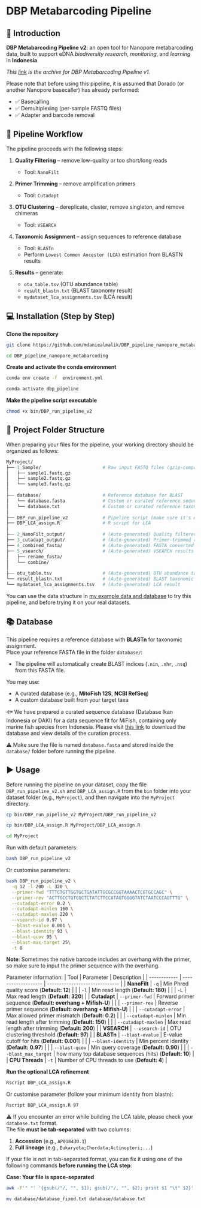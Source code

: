 # **DBP Metabarcoding Pipeline**

## 📖 Introduction

**DBP Metabarcoding Pipeline v2**: an open tool for Nanopore metabarcoding data, built to support eDNA *biodiversity research*, *monitoring*, and *learning* in **Indonesia**. 

*This [link](https://www.protocols.io/view/dbp-metabarcoding-pipeline-for-metabarcoding-data-j8nlk94rxv5r/v1) is the archive for DBP Metabarcoding Pipeline v1.*

Please note that before using this pipeline, it is assumed that Dorado (or another Nanopore basecaller) has already performed:

- ✅ Basecalling  
- ✅ Demultiplexing (per-sample FASTQ files)  
- ✅ Adapter and barcode removal  

## 🧬 Pipeline Workflow  

The pipeline proceeds with the following steps:

1. **Quality Filtering** – remove low-quality or too short/long reads  
   - Tool: `NanoFilt`  

2. **Primer Trimming** – remove amplification primers  
   - Tool: `Cutadapt`  

3. **OTU Clustering** – dereplicate, cluster, remove singleton, and remove chimeras  
   - Tool: `VSEARCH`  

4. **Taxonomic Assignment** – assign sequences to reference database
   - Tool: `BLASTn`
   - Perform `Lowest Common Ancestor (LCA)` estimation from BLASTN results

5. **Results** – generate:  
   - `otu_table.tsv` (OTU abundance table)  
   - `result_blastn.txt` (BLAST taxonomy result)
   - `mydataset_lca_assignments.tsv` (LCA result)

## 💻 Installation (Step by Step)

**Clone the repository**  
```bash
git clone https://github.com/mdaniealmalik/DBP_pipeline_nanopore_metabarcoding.git
```
```bash
cd DBP_pipeline_nanopore_metabarcoding
```

**Create and activate the conda environment**
```bash
conda env create -f  environment.yml
```
```bash
conda activate dbp_pipeline
```

**Make the pipeline script executable**
```bash
chmod +x bin/DBP_run_pipeline_v2
```

## 📁 Project Folder Structure

When preparing your files for the pipeline, your working directory should be organized as follows:

```graphql
MyProject/
├── 1_Sample/                       # Raw input FASTQ files (gzip-compressed)
│   ├── sample1.fastq.gz
│   ├── sample2.fastq.gz
│   └── sample3.fastq.gz
│
├── database/                       # Reference database for BLAST
│   └── database.fasta              # Custom or curated reference sequences (only accession number at the header)
│   └── database.txt                # Custom or curated reference taxon names (Accession number and taxon information) 
│
├── DBP_run_pipeline_v2             # Pipeline script (make sure it's executable)
├── DBP_LCA_assign.R                # R script for LCA
│
├── 2_NanoFilt_output/              # (Auto-generated) Quality filtered reads
├── 3_cutadapt_output/              # (Auto-generated) Primer-trimmed reads
├── 4_combined_fasta/               # (Auto-generated) FASTA converted reads
├── 5_vsearch/                      # (Auto-generated) VSEARCH results
│   ├── rename_fasta/
│   └── combine/
│
├── otu_table.tsv                   # (Auto-generated) OTU abundance table
└── result_blastn.txt               # (Auto-generated) BLAST taxonomic assignments
└── mydataset_lca_assignments.tsv   # (Auto-generated) LCA result
```
You can use the data structure in [my example data and database](https://github.com/mdaniealmalik/DBP_pipeline_nanopore_metabarcoding/tree/main/MyProject) to try this pipeline, and before trying it on your real datasets. 

## 📚 Database
This pipeline requires a reference database with **BLASTn** for taxonomic assignment.  
Place your reference FASTA file in the folder `database/`:  
- The pipeline will automatically create BLAST indices (`.nin`, `.nhr`, `.nsq`) from this FASTA file.  

You may use:
- A curated database (e.g., **MitoFish 12S**, **NCBI RefSeq**)  
- A custom database built from your target taxa

🐟 We have prepared a curated sequence database (Database Ikan Indonesia or DAKI) for a data sequence fit for MiFish, containing only marine fish species from Indonesia. Please visit [this link](https://github.com/mdaniealmalik/DBP_pipeline_nanopore_metabarcoding/tree/main/Curated-Metabarcoding-Database-for-Marine-Fish-in-Indonesia) to download the database and view details of the curation process.

⚠️ Make sure the file is named `database.fasta` and stored inside the `database/` folder before running the pipeline.

## ▶️ Usage
Before running the pipeline on your dataset, copy the file `DBP_run_pipeline_v2.sh` and `DBP_LCA_assign.R` from the `bin` folder into your dataset folder (e.g., `MyProject`), and then navigate into the `MyProject` directory.

```bash
cp bin/DBP_run_pipeline_v2 MyProject/DBP_run_pipeline_v2
```
```bash
cp bin/DBP_LCA_assign.R MyProject/DBP_LCA_assign.R
```

```bash
cd MyProject
```
Run with default parameters:
```bash
bash DBP_run_pipeline_v2
```

Or customise parameters:
```bash
bash DBP_run_pipeline_v2 \
  -q 12 -l 200 -L 320 \
  --primer-fwd "TTTCTGTTGGTGCTGATATTGCGCCGGTAAAACTCGTGCCAGC" \
  --primer-rev "ACTTGCCTGTCGCTCTATCTTCCATAGTGGGGTATCTAATCCCAGTTTG" \
  --cutadapt-error 0.2 \
  --cutadapt-minlen 160 \
  --cutadapt-maxlen 220 \
  --vsearch-id 0.97 \
  --blast-evalue 0.001 \
  --blast-identity 93 \
  --blast-qcov 95 \
  --blast-max-target 25\
  -t 8
```
**Note**: Sometimes the native barcode includes an overhang with the primer, so make sure to input the primer sequence with the overhang.

Parameter information:
| Tool         | Parameter           | Description                    |
| ------------ | ------------------- | ------------------------------ |
| **NanoFilt** | `-q`             | Min Phred quality score (**Default: 12**)       |
|              | `-l`            | Min read length (**Default: 180**)               |
|              | `-L`            | Max read length (**Default: 320**)               |
| **Cutadapt** | `--primer-fwd`      | Forward primer sequence  (**Default: overhang + Mifish-U**)      |
|              | `--primer-rev`      | Reverse primer sequence  (**Default: overhang + Mifish-U**)      |
|              | `--cutadapt-error`  | Max allowed primer mismatch  (**Default: 0.2**)  |
|              | `--cutadapt-minlen` | Min read length after trimming (**Default: 150**) |
|              | `--cutadapt-maxlen` | Max read length after trimming (**Default: 200**) |
| **VSEARCH**  | `--vsearch-id`      | OTU clustering threshold (**Default: 97**)      |
| **BLASTn**   | `--blast-evalue`    | E-value cutoff for hits (**Default: 0.001**)    |
|              | `--blast-identity`  | Min percent identity (**Default: 0.97**)         |
|              | `--blast-qcov`      | Min query coverage  (**Default: 0.90**)         |
|              | `--blast_max_target`          | how many top database sequences (hits) (**Default: 10**)  |
| **CPU Threads**  | `-t`                | Number of CPU threads to use (**Default: 4**)  |


**Run the optional LCA refinement**
```bash
Rscript DBP_LCA_assign.R
```
Or customise parameter (follow your minimum identity from blastn):
```bash
Rscript DBP_LCA_assign.R 97
```
⚠️ If you encounter an error while building the LCA table, please check your `database.txt` format.  
The file **must be tab-separated** with two columns:  

1. **Accession** (e.g., `AP018430.1`)  
2. **Full lineage** (e.g., `Eukaryota;Chordata;Actinopteri;...`)  

If your file is not in tab-separated format, you can fix it using one of the following commands **before running the LCA step**:

**Case: Your file is space-separated**
```bash
awk -F'" "' '{gsub(/"/, "", $1); gsub(/"/, "", $2); print $1 "\t" $2}' database/database.txt > database/database_fixed.txt
```
```bash
mv database/database_fixed.txt database/database.txt
```
